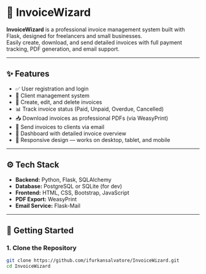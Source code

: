 # 🧾 InvoiceWizard

**InvoiceWizard** is a professional invoice management system built with Flask, designed for freelancers and small businesses.  
Easily create, download, and send detailed invoices with full payment tracking, PDF generation, and email support.


---

## ✨ Features

- ✅ User registration and login
- 👥 Client management system
- 🧾 Create, edit, and delete invoices
- 📊 Track invoice status (Paid, Unpaid, Overdue, Cancelled)
- 📥 Download invoices as professional PDFs (via WeasyPrint)
- 📧 Send invoices to clients via email
- 📂 Dashboard with detailed invoice overview
- 📱 Responsive design — works on desktop, tablet, and mobile

---

## ⚙️ Tech Stack

- **Backend:** Python, Flask, SQLAlchemy  
- **Database:** PostgreSQL or SQLite (for dev)  
- **Frontend:** HTML, CSS, Bootstrap, JavaScript  
- **PDF Export:** WeasyPrint  
- **Email Service:** Flask-Mail

---

## 🚀 Getting Started

### 1. Clone the Repository
```bash
git clone https://github.com/ifurkansalvatore/InvoiceWizard.git
cd InvoiceWizard
